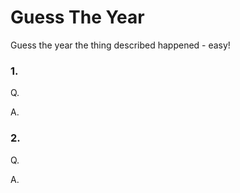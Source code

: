# Guess The Year

Guess the year the thing described happened - easy!

### 1. 
Q. 

A.

### 2.
Q. 

A. 

